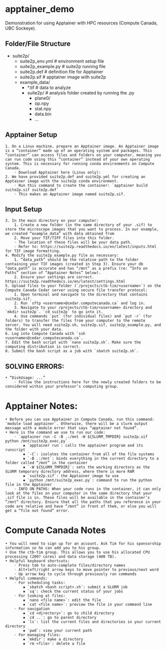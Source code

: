 # apptainer_demo
Demonstration for using Apptainer with HPC resources (Compute Canada, UBC Sockeye).

## Folder/File Structure
- suite2p/ 
    - suite2p_env.yml # environment setup file
    - suite2p_example.py # suite2p running file
    - suite2p.def # definition file for Apptainer
    - suite2p.sif # apptainer image with suite2p
    - example_data/
        - *.tif # data to analyze
        - suite2p/ # analysis folder created by running the .py
            - plane0/
            - op.npy
            - stat.npy
            - data.bin
            - …
## Apptainer Setup
    1. On a Linux machine, prepare an Apptainer image. An Apptainer image is a “container” made up of an operating system and packages. This “container” can access files and folders on your computer, meaning you can run code using this “container” instead of your own operating system. This is necessary for running conda environments on Compute Canada.
        ◦ Download Apptainer here (Linux only):
    2. We have provided suite2p.def and suite2p.yml for creating an Apptainer image with the suite2p conda environment.
        ◦ Run this command to create the container: `apptainer build suite2p.sif suite2p.def`
        ◦ This makes an Apptainer image named suite2p.sif.

## Input Setup
    3. In the main directory on your computer:
        1. Create a new folder (in the same directory of your .sif) to store the microscope images that you want to process. In our example, we created “example_data” with data obtained from 
        2. Move your TIF/TIFF files into this folder.
        ◦ The location of these files will be your data path.
        ◦ Refer to: https://suite2p.readthedocs.io/en/latest/inputs.html for TIF image formatting.
    4. Modify the suite2p_example.py file as necessary:
        1. “data_path” should be the relative path to the folder containing your TIF images (created in Step 3). Ensure your db “data_path” is accurate and has “/mnt” as a prefix (re: “Info on Paths” section of “Apptainer Notes” below).
        2. Ensure your settings are correct. https://suite2p.readthedocs.io/en/latest/settings.html 
    5. Upload files to your folder (`/projects/ctb-tim/<username>`) on the Compute Canada Cedar server using secure file transfer protocol: 
        1. Open terminal and navigate to the directory that contains suite2p.sif.
        2. Run `sftp <username>@cedar.computecanada.ca` and log in.
        3. Navigate to your /projects/ctb-tim/<username> directory and `mkdir suite2p`. `cd suite2p` to go into it.
        4. Use commands `put` (for individual files) and `put -r` (for folders) to transfer the files from your computer to the remote server. You will need suite2p.sh, suite2p.sif, suite2p_example.py, and the folder with your data.
    6. Log into Compute Canada with `ssh <username>@cedar.computecanada.ca`.
    7. Edit the bash script with `nano suite2p.sh`. Make sure the computing distribution is correct.
    8. Submit the bash script as a job with `sbatch suite2p.sh`.

## SOLVING ERRORS:
    • “DiskUsage: ...”
        ◦ Follow the instructions here for the newly created folders to be considered within your professor’s computing group. 

# Apptainer Notes:
    • Before you can use Apptainer in Compute Canada, run this command: `module load apptainer`. Otherwise, there will be a slurm output message with a module error that says “apptainer not found”.
    • Here is the command we use to run our code:
        ◦ `apptainer run -C -B .:/mnt -W ${SLURM_TMPDIR} suite2p.sif python /mnt/suite2p_exec.py`
            ▪ `apptainer run`: calls the apptainer program and its runscript
            ▪ `-C`: isolates the container from all of the file systems
            ▪ `-B .:/mnt`: binds everything in the current directory to a folder called “/mnt” in the container
            ▪ `-W ${SLURM_TMPDIR}`: sets the working directory as the SLURM temporary directory address, where there is more RAM
            ▪ `suite2p.sif`: the Apptainer image to use
            ▪ `python /mnt/suite2p_exec.py`: command to run the python file in the Apptainer
        ◦ INFO ON PATHS: When your code runs in the container, it can only look at the files on your computer in the same directory that your .sif file is in. These files will be available in the container’s “/mnt” directory. Ensure that all the paths that you reference in your code are relative and have “/mnt” in front of them, or else you will get a “file not found” error.

# Compute Canada Notes
    • You will need to sign up for an account. Ask Tim for his sponsorship information so he can add you to his group.
    • Use the ctb-tim group. This allows you to use his allocated CPU processing (200? cores) and data storage (400 TB).
    • Helpful keyboard shortcuts:
        ◦ Press tab to auto-complete files/directory names
        ◦ Alt+left/right arrow keys to move pointer to previous/next word
        ◦ Up arrow key to cycle through previously run commands
    • Helpful commands:
        ◦ For scheduling tasks:
            ▪ `sbatch <bash script>.sh`: submit a SLURM job
            ▪ `sq`: check the current status of your jobs
        ◦ For looking at files:
            ▪ `nano <file name>`: edit the file
            ▪ `cat <file name>`: preview the file in your command line
        ◦ For navigation
            ▪ `cd <directory>`: go to child directory
            ▪ `cd ..`: go to parent directory
            ▪ `ls`: list the current files and directories in your current directory
            ▪ `pwd`: view your current path
        ◦ For managing files:
            ▪ `mkdir`: make a directory
            ▪ `rm <file>`: delete a file
